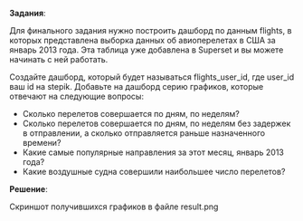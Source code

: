 **Задания**:

Для финального задания нужно построить дашборд по данным flights, в которых представлена выборка данных об авиоперелетах в США за январь 2013 года. Эта таблица уже добавлена в Superset и вы можете начинать с ней работать. 

Создайте дашборд, который будет называться flights_user_id, где user_id ваш id на stepik. Добавьте на дашборд серию графиков, которые отвечают на следующие вопросы:

 -   Сколько перелетов совершается по дням, по неделям?
 -   Сколько перелетов совершается по дням, по неделям без задержек в отправлении, а сколько отправляется раньше назначенного времени?
 -   Какие самые популярные направления за этот месяц, январь 2013 года?
 -   Какие воздушные судна совершили наибольшее число перелетов?

**Решение**:

Скриншот получившихся графиков в файле result.png

